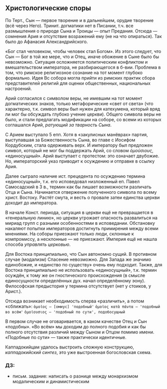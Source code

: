 ## Христологические споры

По Терт., Сын — первое творение и в дальнейшем, орудие творение (всё через Него).
Тринит. догматики нет в Писании, т.ч. все размышления о природе Сына и Троицы — опыт Предания.
Отсюда — сомнения Ария и отсутствие возражений ему (не на что опираться).
Так было до Афанасия Александрийского.

«Бог стал человеком, чтобы человек стал Богом».
Из этого следует, что Сын — Бог в той же мере, что и Отец, иначе обожение в Сыне было бы невозможно.
Ситуация осложняется политическим конфликтом и вмешательством императора, не разбирающегося в б-вии.
Проблема в том, что римское религиозное сознание на тот момент глубоко формально.
Идея Вс собора могла прийти из римских практик сбора представителей религий для оценки общественных, национальных настроений.

Арий согласился с символом веры, не имевшим на тот момент догматических знаков, только метафорические «свет от света» (что характерно, т.к. символ веры был нужен для катехумена, который вряд ли мог бы обсуждать глубоко учение церкви).
Общего символа веры не было, и стали предлагать модификации на соборе, со всеми из которых соглашался Арий, _ратующий за тварность Сына_.

С Арием выступало 5 епп.
Хотя в «закулисных манёврах» партия, выступавшая за Божественность Сына, во главе с Иосифом Кордубским, стала одерживать верх.
И императору был предложен символ, который не мог бы поддержать Арий, со словом _ὁμούσιους_, «единосущный».
Арий выступает с протестом: это означает двубожие.
Но, императорский указ приводит к осуждению и отправке в ссылку Ария.


Далее сыграло наличие ист. прецедента по осуждению термина «единосущный», т.к. его исповедовал низложенный еп. Павел Самосадский в 3 в., термин как бы лишает возможности различать Отца и Сына.
Начинается отвержение полученного символа по всему христ. Востоку.
Растёт смута, и весть о провале затеи единства церкви доходит до императора.

В начале Конст. периода, ситуация в церкви ещё не превращается в «генеральную линию», но церкви угрожает опасность развалиться на мириад групп с разными особенностями в исповедании.
Обстановку накаляют попытки императоров достигнуть примирения между всеми мнениями.
На соборы приезжают только люди, склонные к компромиссу, а несклонные — не приезжают.
Империя ещё не нашла способа _управлять церковью_.

Для Востока принципиально, что Сын автономно сущий.
В противном случае (модализм) Спасение невозможно.
Для Запада же значимо единобожие, и «единство по существу» очень ему подходит.
Также, для Востока принципиально не использовать «единосущный», т.к. термин осуждён, к тому же он гностического происхождения (в смысле единосущности определённых дух. начал определённому эону).
Философская предыстория у термина отсутствует (нет у стоиков, у Арист.).

Отсюда возникает необходимость сперва «различить», а потом «сближать»:
`ὁμοῖος — [омиус] 'подобный'`
`ὁμοῖος κατὰ πάντα — 'подобный во всём'`
`ὁμοῖουσιος — 'подобный по сути', подобосущный`

В первом случае не оговаривается, в каком качестве Отец и Сын «подобны».
«Во всём» мы доходим до полного подобия и как бы полного отсутствия различий между Сыном и Отцом помимо имени.
«Подобные по сути» — также практически идентичные.

Каппадокийцам удалось выстроить сложную конструкцию, _каппадокийский синтез_, это уже выстроенная богословская схема.

### ДЗ:
* письм. задание: написать о разнице между монархизмом модалическим и динамистическим
